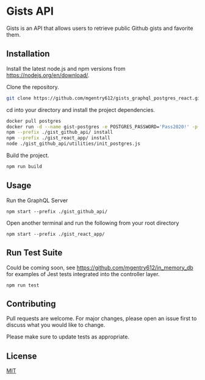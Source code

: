 # Gists API

Gists is an API that allows users to retrieve public Github gists and favorite them.

## Installation

Install the latest node.js and npm versions from https://nodejs.org/en/download/.

Clone the repository.

```bash
git clone https://github.com/mgentry612/gists_graphql_postgres_react.git ./<your_dir>/
```

cd into your directory and install the project dependencies.

```bash
docker pull postgres
docker run -d --name gist-postgres -e POSTGRES_PASSWORD='Pass2020!' -p 5432:5432 postgres
npm --prefix ./gist_github_api/ install
npm --prefix ./gist_react_app/ install
node ./gist_github_api/utilities/init_postgres.js
```
Build the project.

```bash
npm run build
```

## Usage

Run the GraphQL Server
```node
npm start --prefix ./gist_github_api/
```
Open another terminal and run the following from your root directory
```node
npm start --prefix ./gist_react_app/
```
## Run Test Suite
Could be coming soon, see https://github.com/mgentry612/in_memory_db for examples of Jest tests integrated into the controller layer.

```node
npm run test
```

## Contributing
Pull requests are welcome. For major changes, please open an issue first to discuss what you would like to change.

Please make sure to update tests as appropriate.

## License
[MIT](https://choosealicense.com/licenses/mit/)
